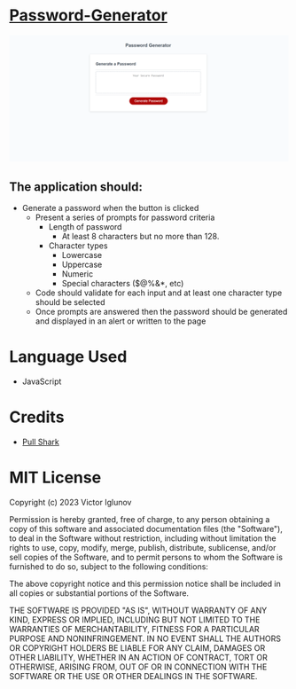 # [Password-Generator](https://webarchitect89.github.io/Password-Generator/)

![Password-Generator](challenge/assets/Password-generator.png)


## The application should:

* Generate a password when the button is clicked
  * Present a series of prompts for password criteria
    * Length of password
      * At least 8 characters but no more than 128.
    * Character types
      * Lowercase
      * Uppercase
      * Numeric
      * Special characters ($@%&*, etc)
  * Code should validate for each input and at least one character type should be selected
  * Once prompts are answered then the password should be generated and displayed in an alert or written to the page

# Language Used

* JavaScript


# Credits

* [Pull Shark](https://github.com/jcgom3)


# MIT License

Copyright (c) 2023 Victor Iglunov

Permission is hereby granted, free of charge, to any person obtaining a copy
of this software and associated documentation files (the "Software"), to deal
in the Software without restriction, including without limitation the rights
to use, copy, modify, merge, publish, distribute, sublicense, and/or sell
copies of the Software, and to permit persons to whom the Software is
furnished to do so, subject to the following conditions:

The above copyright notice and this permission notice shall be included in all
copies or substantial portions of the Software.

THE SOFTWARE IS PROVIDED "AS IS", WITHOUT WARRANTY OF ANY KIND, EXPRESS OR
IMPLIED, INCLUDING BUT NOT LIMITED TO THE WARRANTIES OF MERCHANTABILITY,
FITNESS FOR A PARTICULAR PURPOSE AND NONINFRINGEMENT. IN NO EVENT SHALL THE
AUTHORS OR COPYRIGHT HOLDERS BE LIABLE FOR ANY CLAIM, DAMAGES OR OTHER
LIABILITY, WHETHER IN AN ACTION OF CONTRACT, TORT OR OTHERWISE, ARISING FROM,
OUT OF OR IN CONNECTION WITH THE SOFTWARE OR THE USE OR OTHER DEALINGS IN THE
SOFTWARE.
 